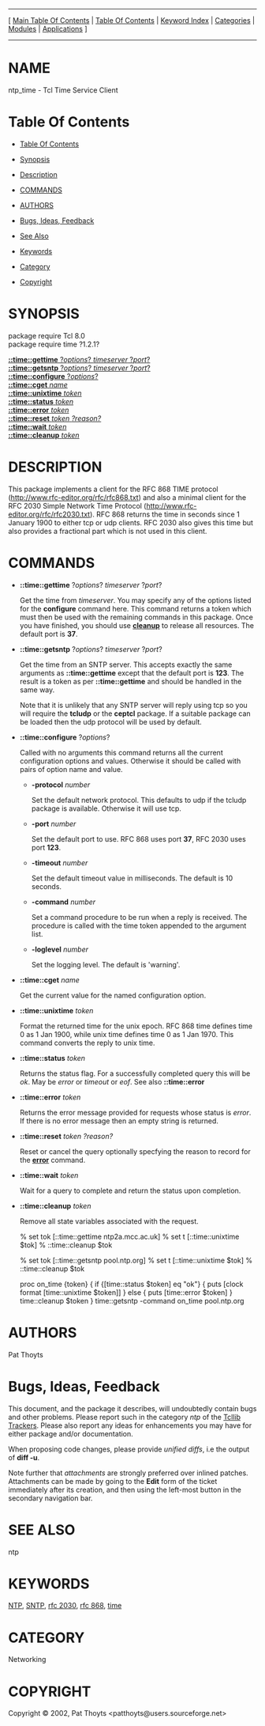 
[//000000001]: # (ntp\_time \- Network Time Facilities)
[//000000002]: # (Generated from file 'ntp\_time\.man' by tcllib/doctools with format 'markdown')
[//000000003]: # (Copyright &copy; 2002, Pat Thoyts <patthoyts@users\.sourceforge\.net>)
[//000000004]: # (ntp\_time\(n\) 1\.2\.1 tcllib "Network Time Facilities")

<hr> [ <a href="../../../../toc.md">Main Table Of Contents</a> &#124; <a
href="../../../toc.md">Table Of Contents</a> &#124; <a
href="../../../../index.md">Keyword Index</a> &#124; <a
href="../../../../toc0.md">Categories</a> &#124; <a
href="../../../../toc1.md">Modules</a> &#124; <a
href="../../../../toc2.md">Applications</a> ] <hr>

# NAME

ntp\_time \- Tcl Time Service Client

# <a name='toc'></a>Table Of Contents

  - [Table Of Contents](#toc)

  - [Synopsis](#synopsis)

  - [Description](#section1)

  - [COMMANDS](#section2)

  - [AUTHORS](#section3)

  - [Bugs, Ideas, Feedback](#section4)

  - [See Also](#seealso)

  - [Keywords](#keywords)

  - [Category](#category)

  - [Copyright](#copyright)

# <a name='synopsis'></a>SYNOPSIS

package require Tcl 8\.0  
package require time ?1\.2\.1?  

[__::time::gettime__ ?*options*? *timeserver* ?*port*?](#1)  
[__::time::getsntp__ ?*options*? *timeserver* ?*port*?](#2)  
[__::time::configure__ ?*options*?](#3)  
[__::time::cget__ *name*](#4)  
[__::time::unixtime__ *token*](#5)  
[__::time::status__ *token*](#6)  
[__::time::error__ *token*](#7)  
[__::time::reset__ *token* *?reason?*](#8)  
[__::time::wait__ *token*](#9)  
[__::time::cleanup__ *token*](#10)  

# <a name='description'></a>DESCRIPTION

This package implements a client for the RFC 868 TIME protocol
\([http://www\.rfc\-editor\.org/rfc/rfc868\.txt](http://www\.rfc\-editor\.org/rfc/rfc868\.txt)\)
and also a minimal client for the RFC 2030 Simple Network Time Protocol
\([http://www\.rfc\-editor\.org/rfc/rfc2030\.txt](http://www\.rfc\-editor\.org/rfc/rfc2030\.txt)\)\.
RFC 868 returns the time in seconds since 1 January 1900 to either tcp or udp
clients\. RFC 2030 also gives this time but also provides a fractional part which
is not used in this client\.

# <a name='section2'></a>COMMANDS

  - <a name='1'></a>__::time::gettime__ ?*options*? *timeserver* ?*port*?

    Get the time from *timeserver*\. You may specify any of the options listed
    for the __configure__ command here\. This command returns a token which
    must then be used with the remaining commands in this package\. Once you have
    finished, you should use __[cleanup](\.\./\.\./\.\./\.\./index\.md\#cleanup)__
    to release all resources\. The default port is __37__\.

  - <a name='2'></a>__::time::getsntp__ ?*options*? *timeserver* ?*port*?

    Get the time from an SNTP server\. This accepts exactly the same arguments as
    __::time::gettime__ except that the default port is __123__\. The
    result is a token as per __::time::gettime__ and should be handled in
    the same way\.

    Note that it is unlikely that any SNTP server will reply using tcp so you
    will require the __tcludp__ or the __ceptcl__ package\. If a suitable
    package can be loaded then the udp protocol will be used by default\.

  - <a name='3'></a>__::time::configure__ ?*options*?

    Called with no arguments this command returns all the current configuration
    options and values\. Otherwise it should be called with pairs of option name
    and value\.

      * __\-protocol__ *number*

        Set the default network protocol\. This defaults to udp if the tcludp
        package is available\. Otherwise it will use tcp\.

      * __\-port__ *number*

        Set the default port to use\. RFC 868 uses port __37__, RFC 2030 uses
        port __123__\.

      * __\-timeout__ *number*

        Set the default timeout value in milliseconds\. The default is 10
        seconds\.

      * __\-command__ *number*

        Set a command procedure to be run when a reply is received\. The
        procedure is called with the time token appended to the argument list\.

      * __\-loglevel__ *number*

        Set the logging level\. The default is 'warning'\.

  - <a name='4'></a>__::time::cget__ *name*

    Get the current value for the named configuration option\.

  - <a name='5'></a>__::time::unixtime__ *token*

    Format the returned time for the unix epoch\. RFC 868 time defines time 0 as
    1 Jan 1900, while unix time defines time 0 as 1 Jan 1970\. This command
    converts the reply to unix time\.

  - <a name='6'></a>__::time::status__ *token*

    Returns the status flag\. For a successfully completed query this will be
    *ok*\. May be *error* or *timeout* or *eof*\. See also
    __::time::error__

  - <a name='7'></a>__::time::error__ *token*

    Returns the error message provided for requests whose status is *error*\.
    If there is no error message then an empty string is returned\.

  - <a name='8'></a>__::time::reset__ *token* *?reason?*

    Reset or cancel the query optionally specfying the reason to record for the
    __[error](\.\./\.\./\.\./\.\./index\.md\#error)__ command\.

  - <a name='9'></a>__::time::wait__ *token*

    Wait for a query to complete and return the status upon completion\.

  - <a name='10'></a>__::time::cleanup__ *token*

    Remove all state variables associated with the request\.

    % set tok \[::time::gettime ntp2a\.mcc\.ac\.uk\]
    % set t \[::time::unixtime $tok\]
    % ::time::cleanup $tok

    % set tok \[::time::getsntp pool\.ntp\.org\]
    % set t \[::time::unixtime $tok\]
    % ::time::cleanup $tok

    proc on\_time \{token\} \{
       if \{\[time::status $token\] eq "ok"\} \{
          puts \[clock format \[time::unixtime $token\]\]
       \} else \{
          puts \[time::error $token\]
       \}
       time::cleanup $token
    \}
    time::getsntp \-command on\_time pool\.ntp\.org

# <a name='section3'></a>AUTHORS

Pat Thoyts

# <a name='section4'></a>Bugs, Ideas, Feedback

This document, and the package it describes, will undoubtedly contain bugs and
other problems\. Please report such in the category *ntp* of the [Tcllib
Trackers](http://core\.tcl\.tk/tcllib/reportlist)\. Please also report any ideas
for enhancements you may have for either package and/or documentation\.

When proposing code changes, please provide *unified diffs*, i\.e the output of
__diff \-u__\.

Note further that *attachments* are strongly preferred over inlined patches\.
Attachments can be made by going to the __Edit__ form of the ticket
immediately after its creation, and then using the left\-most button in the
secondary navigation bar\.

# <a name='seealso'></a>SEE ALSO

ntp

# <a name='keywords'></a>KEYWORDS

[NTP](\.\./\.\./\.\./\.\./index\.md\#ntp), [SNTP](\.\./\.\./\.\./\.\./index\.md\#sntp),
[rfc 2030](\.\./\.\./\.\./\.\./index\.md\#rfc\_2030), [rfc
868](\.\./\.\./\.\./\.\./index\.md\#rfc\_868), [time](\.\./\.\./\.\./\.\./index\.md\#time)

# <a name='category'></a>CATEGORY

Networking

# <a name='copyright'></a>COPYRIGHT

Copyright &copy; 2002, Pat Thoyts <patthoyts@users\.sourceforge\.net>
